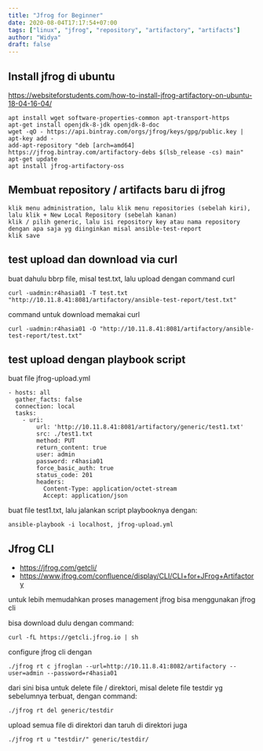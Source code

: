 ```yaml
---
title: "Jfrog for Beginner"
date: 2020-08-04T17:17:54+07:00
tags: ["linux", "jfrog", "repository", "artifactory", "artifacts"]
author: "Widya"
draft: false
---
```


## Install jfrog di ubuntu
https://websiteforstudents.com/how-to-install-jfrog-artifactory-on-ubuntu-18-04-16-04/
```
apt install wget software-properties-common apt-transport-https
apt-get install openjdk-8-jdk openjdk-8-doc
wget -qO - https://api.bintray.com/orgs/jfrog/keys/gpg/public.key | apt-key add -
add-apt-repository "deb [arch=amd64] https://jfrog.bintray.com/artifactory-debs $(lsb_release -cs) main"
apt-get update
apt install jfrog-artifactory-oss
```

## Membuat repository / artifacts baru di jfrog
```
klik menu administration, lalu klik menu repositories (sebelah kiri), lalu klik + New Local Repository (sebelah kanan)
klik / pilih generic, lalu isi repository key atau nama repository dengan apa saja yg diinginkan misal ansible-test-report
klik save
```

## test upload dan download via curl
buat dahulu bbrp file, misal test.txt, lalu upload dengan command curl
```
curl -uadmin:r4hasia01 -T test.txt "http://10.11.8.41:8081/artifactory/ansible-test-report/test.txt"
```
command untuk download memakai curl
```
curl -uadmin:r4hasia01 -O "http://10.11.8.41:8081/artifactory/ansible-test-report/test.txt"
```

## test upload dengan playbook script
buat file jfrog-upload.yml
```
- hosts: all
  gather_facts: false
  connection: local
  tasks:
    - uri:
        url: 'http://10.11.8.41:8081/artifactory/generic/test1.txt'
        src: ./test1.txt
        method: PUT
        return_content: true
        user: admin
        password: r4hasia01
        force_basic_auth: true
        status_code: 201
        headers:
          Content-Type: application/octet-stream
          Accept: application/json
```
buat file test1.txt, lalu jalankan script playbooknya dengan:
```
ansible-playbook -i localhost, jfrog-upload.yml
```
## Jfrog CLI
* https://jfrog.com/getcli/
* https://www.jfrog.com/confluence/display/CLI/CLI+for+JFrog+Artifactory

untuk lebih memudahkan proses management jfrog bisa menggunakan jfrog cli

bisa download dulu dengan command:
```
curl -fL https://getcli.jfrog.io | sh
```
configure jfrog cli dengan
```
./jfrog rt c jfroglan --url=http://10.11.8.41:8082/artifactory --user=admin --password=r4hasia01
```
dari sini bisa untuk delete file / direktori, misal delete file testdir yg sebelumnya terbuat, dengan command:
```
./jfrog rt del generic/testdir
```
upload semua file di direktori dan taruh di direktori juga
```
./jfrog rt u "testdir/" generic/testdir/
```

